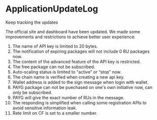 # ApplicationUpdateLog

Keep tracking the updates

The official site and dashboard have been updated. 
We made some improvements and restrictions to achieve better user experience:

1. The name of API key is limited to 20 bytes.
2. The notification of expiring packages will not include 0 RU packages now.
3. The content of the advanced feature of the API key is restricted.
4. The free package can not be subscribed.
5. Auto-scaling status is limited to “active” or “stop” now.
6. The chain name is verified when creating a new api key.
7. Wallet address is added to the sign message when login with wallet.
8. PAYG package can not be puechased on one's own initiative now, can only be subscribed.
9. PAYG will give the exact number of RUs in the message.
10. The responding is simplified when calling some registration APIs to avoid sensitive information leak.
11. Rate limit on CF is set to a smaller number.
